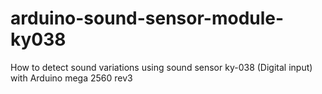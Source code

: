 # arduino-sound-sensor-module-ky038
How to detect sound variations using sound sensor ky-038 (Digital input) with Arduino mega 2560 rev3
